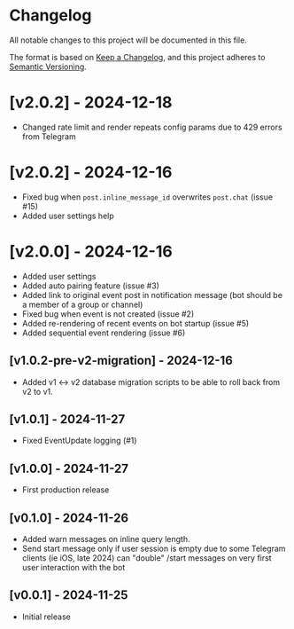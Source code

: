 # Changelog

All notable changes to this project will be documented in this file.

The format is based on [Keep a Changelog](https://keepachangelog.com/en/1.0.0/),
and this project adheres to [Semantic Versioning](https://semver.org/spec/v2.0.0.html).


# [v2.0.2] - 2024-12-18

- Changed rate limit and render repeats config params due to 429 errors from Telegram

# [v2.0.2] - 2024-12-16

- Fixed bug when `post.inline_message_id` overwrites `post.chat` (issue #15)
- Added user settings help

# [v2.0.0] - 2024-12-16

- Added user settings
- Added auto pairing feature (issue #3)
- Added link to original event post in notification message (bot should be a member of a group or channel)
- Fixed bug when event is not created (issue #2)
- Added re-rendering of recent events on bot startup (issue #5)
- Added sequential event rendering (issue #6)

## [v1.0.2-pre-v2-migration] - 2024-12-16

- Added v1 ↔︎ v2 database migration scripts to be able to roll back from v2 to v1.

## [v1.0.1] - 2024-11-27

- Fixed EventUpdate logging (#1)

## [v1.0.0] - 2024-11-27

- First production release

## [v0.1.0] - 2024-11-26

- Added warn messages on inline query length.
- Send start message only if user session is empty due to some Telegram clients (ie iOS, late 2024) can "double" /start messages on very first user interaction with the bot

## [v0.0.1] - 2024-11-25

- Initial release
